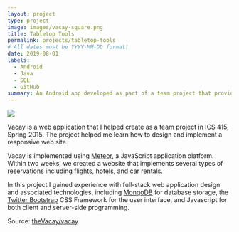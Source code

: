 ```yaml
---
layout: project
type: project
image: images/vacay-square.png
title: Tabletop Tools
permalink: projects/tabletop-tools
# All dates must be YYYY-MM-DD format!
date: 2019-08-01
labels:
  - Android
  - Java
  - SQL
  - GitHub
summary: An Android app developed as part of a team project that provides tools for board games, such as dice, cards, and a scoreboard. 
---
```


<img class="ui medium right floated rounded image" src="../images/vacay-home-page.png">

Vacay is a web application that I helped create as a team project in ICS 415, Spring 2015. The project helped me learn how to design and implement a responsive web site.

Vacay is implemented using [Meteor](http://meteor.com), a JavaScript application platform. Within two weeks, we created a website that implements several types of reservations including flights, hotels, and car rentals.

In this project I gained experience with full-stack web application design and associated technologies, including [MongoDB](http://mongodb.com) for database storage, the [Twitter Bootstrap](http://getbootstrap.com/) CSS Framework for the user interface, and Javascript for both client and server-side programming. 
 
Source: <a href="https://github.com/theVacay/vacay"><i class="large github icon"></i>theVacay/vacay</a>